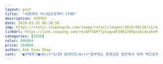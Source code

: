 ```yaml
---
layout: post 
title:  "씨앤케이 미니빔프로젝터 CY90" 
description: 씨앤케이  ..
date: 2020-03-31 06:28:59 
img: https://static.coupangcdn.com/image/retail/images/2019/09/26/11/4/eb7e588d-a2bc-4edf-86f1-c46e64f0c4b7.jpg 
linkUrl: https://link.coupang.com/re/AFFSDP?lptag=AF2901789&subid=ahnPublicAsk&pageKey=310752841&itemId=980154393&vendorItemId=5397287549&traceid=V0-113-8d45fe477a4681c7 
categories: [1016] 
color: 006064 
price: 169000 
author: Ask View Shop 
cont:  "●구매후기●<br/>*3/29 업데이트<br/>*첨부하는 동영상은 방안에서 대략 벽으로부터 2.<br/>8m 정도 멀리두고 프로젝터를 송출한 모습입니다.<br/><br/>1) 리모컨으로 조작해보니 본체에 달려있는 물리버튼보다 입력 속도나 반응이 훨씬 좋습니다.<br/><br/>1.<br/> 밝기 (상품 정보 노출 X)<br/>16만원 가격에 1280*720 해상도를 지원하는것만으로도 충분히 메리트가 있어보입니다.<br/><br/>2) 타오바오에서 YG420으로 팔리는 제품입니다.<br/> 한화로 대략 11 ~ 13 만원정도하는것같구요.<br/> 판매율도 보니 중국에서도 꽤 인기있는 중저가 프로젝터 모델인것같습니다.<br/><br/>2.<br/> 해상도<br/>20만원은 안넘으면서도 후기가 괜찮고 불빛이 좀 있어도 선명한 제품 찾고 있었는데 얘가 딱이더라구오<br/>3.<br/> 크기<br/>4.<br/> 인터넷  and amp; 업데이트<br/>5.<br/> 버튼 입력<br/>6.<br/> 미러링  and amp; 외부입력<br/>7.<br/> 삼각대<br/>8.<br/> 발열 및 소음<br/>9.<br/> 총평<br/>CY90의 밝기는 2600루멘입니다.<br/><br/>Hdmi 선은 제가 따로 샀어요 hdmi로 유선연결하면 끊기는 거 하나도 없어요ㅋㅋ 추천합니다<br/>LG 같은 동일 해상도 제품에서는 대략 50~60만원정도에 판매되는 제품 스펙이라 해상도 부분에서는 상당히 만족합니다.<br/><br/>S9+ 세대를 나란히 옆으로 늘어놓은 크기이구요.<br/> 무게도 1.<br/>25kg정도 나갑니다.<br/><br/>같은 회사 CR01과 비슷한 가격이라 비교하시는 분들이 많을것같아 도움되시라고 리뷰남깁니다.<br/><br/>거치되는 부분이 프로젝터 중앙도 아니고 맨 앞에 나사 구멍이 있습니다.<br/><br/>게임 영상처럼 휙휙 바뀌는 건 좀씩 끊겨요<br/>그 다음에는 이 제품말고 쿠팡에서 1위를 하는 미니빔 프로젝터가 있었는데 그 제품은 리뷰도 상당히 많아서<br/>그냥 집에서만 쓸거라 크기는 별로 신경 안 썼는데<br/>그리고 실제로 받아보니 그렇게까지 큰 크기는 아니였기에 마음에 들었다.<br/><br/>그리고 이 제품 cy90을 알게되었는데 실제로 크기가 조금 크기에 조금 망설여졌던게 사실이다.<br/><br/>그리고 화질 진짜 좋아요<br/>기업도 대기업이여서 좋았지만 가격이 거의 40만원에 가까히 하는 것때문에 너무 부담이 됐고<br/>나는 귀차니즘이라서 그냥 무선 미러링을 이용한다.<br/> 매우 만족하면서 사용하고 있따 ㅎㅎ<br/>노트북이나 컴퓨터에서 직접 HDMI 혹은 VGA로 연결하시고 블루투스나 컴퓨터에 연결된 스피커로 사용하시는게 좋습니다.<br/><br/>노트북이랑 컴퓨터를 추천드리는 또하나 이유는<br/>누구나 그렇듯이 집에서 영화나 넷플릭스를 볼 때 벽면에 스크린으로 큰화면으로 영상을 보는 것은<br/>다만 해상도 이외에 제품에서 지원하는 미러링이나 제품의 마감 및 설계는 큰 기대하지말고 쓰실분들에게 추천합니다.<br/><br/>두번째로 조절하는 동글이 조금씩 조절해주니까 모서리도 잘 보여요<br/>리모컨으로 입력은 아직 안해봐서 입력 반응은 잘 모르겠으나 본체에 있는 버튼으로 조정하려면 조금 답답합니다.<br/><br/>모유튜브의 적극 갓성비 미니 빔 프로젝터 추천영상이 있었다.<br/><br/>미니빔이라고 되어있어 크기도 작은걸로 생각하시는분들이 많은것같습니다.<br/><br/>미러링도 끊김이나 딜레이 되는 거 없는데<br/>미러링은 기대 많이 안하시는게 좋습니다.<br/> 영상 시청중에 자주 끊기고 녹색 화면으로 바뀌거나 미러링이 아예 인식을 못해서 핸드폰이랑 프로젝터를 여러번 껏다키고 연결하게 됩니다.<br/><br/>미러링을 통해서 선 연결없이 핸드폰의 화면을 볼 수 도있고 유선으로 노트북과 연결을 해서 볼 수 도있다.<br/><br/>발열도 너무 심해서 내상을 입은적이 있어서 이번에는 좀 더 신중하게 유튜브, 네이버 등등 여러개의 매체에서<br/>밝기는 웹 설명에서 아무리 찾아봐도 안나와서 직접 구매하고 박스 옆면을 통해 확인했습니다.<br/><br/>버튼 눌리는것도 저렴한 플라스틱에 아이들 장난감 조작하는 느낌이구요.<br/> 반응 속도도 입력 지연이 있는지 버벅이구요.<br/><br/>본론으로 돌아와서 제품 후기입니다.<br/> 주로 궁금해하실 내용정도만 정리해봅니다.<br/><br/>본체 버튼말고 리모컨으로 사용하세요.<br/><br/>삼각대 사용하시는분들은 미리 알아두셔야하겠습니다.<br/><br/>삼각대에 올려두면 당연히 무게 중심이 안맞다보니 자꾸 뒤로 넘어가구요.<br/> 정신 건강상 삼각대보다는 테이블이나 천장에 설치하시는게 좋겠습니다.<br/><br/>소리도 진짜 커요<br/>스크린 없이 흰 벽에 그냥 쏜 모습이구요.<br/> 방에 벽지가 깨끗하시면 저 처럼 사용하셔도 좋습니다.<br/><br/>실제로 구매 직전까지 갔지만 다른 리뷰들을 꼼꼼히 살펴본 결과 발열도 너무 심하고 이래저래 잔가지에 대한 불만들을 쉽게 찾아볼 수 있었다.<br/><br/>아무래도 본체 중앙이랑 앞에는 열 배출을 위해 얇은 플라스틱으로 덮어둬서 이렇게 애매한 위치가 나온것같습니다.<br/><br/>아쉬운점이 이 제품은 단순히 중국에서 수입만해서 파는것인지 제대로된 제품 설명이나 라인업이 어떻게 되는지조차 없어서 구매할때부터 A/S는 포기하고 구매했습니다.<br/> 회사도 구글이랑 네이버에 검색해보니 나오지 않구요.<br/><br/>야외에 막 가지고 나갈게 아니기 때문에 이정도 크기는 괜찮다고 생각했다.<br/><br/>오래된 노트북 사용해신분들은 공감하실것같습니다.<br/> 무릎위에 올려두고 사용하다보면 나오는 노트북 열기정도입니다.<br/> 어제 상품 받고 3시간 정도 사용해보았구요.<br/> 소음도 딱 오래된 노트북에서 열심히 팬 돌아갈때 나는 소리정도입니다.<br/><br/>와이파이 연결이 가능한 모델입니다.<br/> 아쉽게도 기가 인터넷쓰시는분들은 5GHz는 못잡고 2.<br/>4GHz만 잡을수있습니다.<br/><br/>왕추천이에요.<br/> 이 가격에 이만한 상품 진짜 찾기 힘들것같아요<br/>이 제품의 최고 장점은 바로 내부 스피커<br/>자취남녀의 최로 로망이기 때문이다.<br/> 옛날에 아주 작은 SK 미니빔 프로젝터를 샀다가 음향도 별로고<br/>자취를 하게 된 이후로 갓성비 미니 빔 프로젝터를 여기저기 찾아보게 되었다.<br/><br/>저 같은 경우에는 노트북으로 직접 연결후에 Bose SoundTouch 30을 블루투스로 잡아서 사용하고있습니다.<br/><br/>전 잔잔하게 듣는 거 좋아해서 제일 작게 틀어놓고 봐요 크게 하면 옆집에서 뭐라 할듯<br/>제품 업데이트는 인터넷 연결후 설정들어가셔서 자동 업데이트하시면 알아서 연결된 인터넷으로 업데이트합니다.<br/><br/>채팅창 같이 작은 글씨도 잘 보이고<br/>처음엔 모서리부분이 좀 뭉개지길래 그냥 싼맛이니까~ 했는데<br/>추천 및 리뷰 영상을 보면서 제품들을 하나씩 따져보기 시작했다.<br/><br/>추천방법으로는 뒤에 달려있는 HDMI나 VGA단자로 직접 노트북이나 컴퓨터로 연결하셔서 사용하는게 정신건강에 좋구요.<br/> USB는 영화를 이리저리 담고 옮기고 해야하는 번거로움이 있는데 사용하시기 나름입니다.<br/><br/>쿠팡에서 빔프로젝터라고 검색하면 씨앤케이 제품이 여럿 보이고 가격대도 10만원정도선에서 20만원중후반까지 가는것같습니다.<br/><br/>크기 그렇게 크지 않아요<br/>판매자분은 아무리 제품 수입만 한다고해도 정확히 자사에 제품 라인업이 어떻게 되고 차이는 어떻게 되는지 조금이라도 설명이 있으면 브랜드에 조금 더 믿음이 가지 않을까합니다.<br/><br/>프로젝터가 블루투스 지원을 안합니다.<br/> 프로젝터 본체에서 나오는 소리만을 들을수있는데요.<br/> 다른분들은 음질이 좋다고하나.<br/>.<br/> 어떤 부분에서 음질이 좋은건지 모르겠습니다.<br/> 날리는 음질이라 계속 듣기 힘듭니다.<br/><br/>프로젝터에 위치한 버튼으로 직접 입력이 가능하며 동봉되어오는 리모컨으로도 화면 조정이 가능합니다.<br/> 리모컨은 AAA 배터리 2개가 필요하니 미리 구매해두시구요.<br/><br/>하지만 발열과 소음을 최소화하려면 크기 정도는 어느정도 감수해야한다고 생각했다.<br/><br/>해상도는 알려진대로 1280*720이구요.<br/> 최고 지원 해상도가 1920*1080이니 입력 해상도와 출력 해상도가 다른점 알고계셔야합니다.<br/> 아무리 컴퓨터에서 보내는 해상도가 높아도 실제로 프로젝터 화면에 송출되는 해상도는 1280*720입니다.<br/><br/>화질이 넘 좋아서 고양이도 속았습니다ㅋ<br/>﻿<br/>*3/29 업데이트<br/>*첨부하는 동영상은 방안에서 대략 벽으로부터 2.<br/>8m 정도 멀리두고 프로젝터를 송출한 모습입니다.<br/><br/>1) 리모컨으로 조작해보니 본체에 달려있는 물리버튼보다 입력 속도나 반응이 훨씬 좋습니다.<br/><br/>1.<br/> 밝기 (상품 정보 노출 X)<br/>16만원 가격에 1280*720 해상도를 지원하는것만으로도 충분히 메리트가 있어보입니다.<br/><br/>2) 타오바오에서 YG420으로 팔리는 제품입니다.<br/> 한화로 대략 11 ~ 13 만원정도하는것같구요.<br/> 판매율도 보니 중국에서도 꽤 인기있는 중저가 프로젝터 모델인것같습니다.<br/><br/>2.<br/> 해상도<br/>20만원은 안넘으면서도 후기가 괜찮고 불빛이 좀 있어도 선명한 제품 찾고 있었는데 얘가 딱이더라구오<br/>3.<br/> 크기<br/>4.<br/> 인터넷  and amp; 업데이트<br/>5.<br/> 버튼 입력<br/>6.<br/> 미러링  and amp; 외부입력<br/>7.<br/> 삼각대<br/>8.<br/> 발열 및 소음<br/>9.<br/> 총평<br/>CY90의 밝기는 2600루멘입니다.<br/><br/>Hdmi 선은 제가 따로 샀어요 hdmi로 유선연결하면 끊기는 거 하나도 없어요ㅋㅋ 추천합니다<br/>LG 같은 동일 해상도 제품에서는 대략 50~60만원정도에 판매되는 제품 스펙이라 해상도 부분에서는 상당히 만족합니다.<br/><br/>S9+ 세대를 나란히 옆으로 늘어놓은 크기이구요.<br/> 무게도 1.<br/>25kg정도 나갑니다.<br/><br/>같은 회사 CR01과 비슷한 가격이라 비교하시는 분들이 많을것같아 도움되시라고 리뷰남깁니다.<br/><br/>거치되는 부분이 프로젝터 중앙도 아니고 맨 앞에 나사 구멍이 있습니다.<br/><br/>게임 영상처럼 휙휙 바뀌는 건 좀씩 끊겨요<br/>그 다음에는 이 제품말고 쿠팡에서 1위를 하는 미니빔 프로젝터가 있었는데 그 제품은 리뷰도 상당히 많아서<br/>그냥 집에서만 쓸거라 크기는 별로 신경 안 썼는데<br/>그리고 실제로 받아보니 그렇게까지 큰 크기는 아니였기에 마음에 들었다.<br/><br/>그리고 이 제품 cy90을 알게되었는데 실제로 크기가 조금 크기에 조금 망설여졌던게 사실이다.<br/><br/>그리고 화질 진짜 좋아요<br/>기업도 대기업이여서 좋았지만 가격이 거의 40만원에 가까히 하는 것때문에 너무 부담이 됐고<br/>나는 귀차니즘이라서 그냥 무선 미러링을 이용한다.<br/> 매우 만족하면서 사용하고 있따 ㅎㅎ<br/>노트북이나 컴퓨터에서 직접 HDMI 혹은 VGA로 연결하시고 블루투스나 컴퓨터에 연결된 스피커로 사용하시는게 좋습니다.<br/><br/>노트북이랑 컴퓨터를 추천드리는 또하나 이유는<br/>누구나 그렇듯이 집에서 영화나 넷플릭스를 볼 때 벽면에 스크린으로 큰화면으로 영상을 보는 것은<br/>다만 해상도 이외에 제품에서 지원하는 미러링이나 제품의 마감 및 설계는 큰 기대하지말고 쓰실분들에게 추천합니다.<br/><br/>두번째로 조절하는 동글이 조금씩 조절해주니까 모서리도 잘 보여요<br/>리모컨으로 입력은 아직 안해봐서 입력 반응은 잘 모르겠으나 본체에 있는 버튼으로 조정하려면 조금 답답합니다.<br/><br/>모유튜브의 적극 갓성비 미니 빔 프로젝터 추천영상이 있었다.<br/><br/>미니빔이라고 되어있어 크기도 작은걸로 생각하시는분들이 많은것같습니다.<br/><br/>미러링도 끊김이나 딜레이 되는 거 없는데<br/>미러링은 기대 많이 안하시는게 좋습니다.<br/> 영상 시청중에 자주 끊기고 녹색 화면으로 바뀌거나 미러링이 아예 인식을 못해서 핸드폰이랑 프로젝터를 여러번 껏다키고 연결하게 됩니다.<br/><br/>미러링을 통해서 선 연결없이 핸드폰의 화면을 볼 수 도있고 유선으로 노트북과 연결을 해서 볼 수 도있다.<br/><br/>발열도 너무 심해서 내상을 입은적이 있어서 이번에는 좀 더 신중하게 유튜브, 네이버 등등 여러개의 매체에서<br/>밝기는 웹 설명에서 아무리 찾아봐도 안나와서 직접 구매하고 박스 옆면을 통해 확인했습니다.<br/><br/>버튼 눌리는것도 저렴한 플라스틱에 아이들 장난감 조작하는 느낌이구요.<br/> 반응 속도도 입력 지연이 있는지 버벅이구요.<br/><br/>본론으로 돌아와서 제품 후기입니다.<br/> 주로 궁금해하실 내용정도만 정리해봅니다.<br/><br/>본체 버튼말고 리모컨으로 사용하세요.<br/><br/>삼각대 사용하시는분들은 미리 알아두셔야하겠습니다.<br/><br/>삼각대에 올려두면 당연히 무게 중심이 안맞다보니 자꾸 뒤로 넘어가구요.<br/> 정신 건강상 삼각대보다는 테이블이나 천장에 설치하시는게 좋겠습니다.<br/><br/>소리도 진짜 커요<br/>스크린 없이 흰 벽에 그냥 쏜 모습이구요.<br/> 방에 벽지가 깨끗하시면 저 처럼 사용하셔도 좋습니다.<br/><br/>실제로 구매 직전까지 갔지만 다른 리뷰들을 꼼꼼히 살펴본 결과 발열도 너무 심하고 이래저래 잔가지에 대한 불만들을 쉽게 찾아볼 수 있었다.<br/><br/>아무래도 본체 중앙이랑 앞에는 열 배출을 위해 얇은 플라스틱으로 덮어둬서 이렇게 애매한 위치가 나온것같습니다.<br/><br/>아쉬운점이 이 제품은 단순히 중국에서 수입만해서 파는것인지 제대로된 제품 설명이나 라인업이 어떻게 되는지조차 없어서 구매할때부터 A/S는 포기하고 구매했습니다.<br/> 회사도 구글이랑 네이버에 검색해보니 나오지 않구요.<br/><br/>야외에 막 가지고 나갈게 아니기 때문에 이정도 크기는 괜찮다고 생각했다.<br/><br/>오래된 노트북 사용해신분들은 공감하실것같습니다.<br/> 무릎위에 올려두고 사용하다보면 나오는 노트북 열기정도입니다.<br/> 어제 상품 받고 3시간 정도 사용해보았구요.<br/> 소음도 딱 오래된 노트북에서 열심히 팬 돌아갈때 나는 소리정도입니다.<br/><br/>와이파이 연결이 가능한 모델입니다.<br/> 아쉽게도 기가 인터넷쓰시는분들은 5GHz는 못잡고 2.<br/>4GHz만 잡을수있습니다.<br/><br/>왕추천이에요.<br/> 이 가격에 이만한 상품 진짜 찾기 힘들것같아요<br/>이 제품의 최고 장점은 바로 내부 스피커<br/>자취남녀의 최로 로망이기 때문이다.<br/> 옛날에 아주 작은 SK 미니빔 프로젝터를 샀다가 음향도 별로고<br/>자취를 하게 된 이후로 갓성비 미니 빔 프로젝터를 여기저기 찾아보게 되었다.<br/><br/>저 같은 경우에는 노트북으로 직접 연결후에 Bose SoundTouch 30을 블루투스로 잡아서 사용하고있습니다.<br/><br/>전 잔잔하게 듣는 거 좋아해서 제일 작게 틀어놓고 봐요 크게 하면 옆집에서 뭐라 할듯<br/>제품 업데이트는 인터넷 연결후 설정들어가셔서 자동 업데이트하시면 알아서 연결된 인터넷으로 업데이트합니다.<br/><br/>채팅창 같이 작은 글씨도 잘 보이고<br/>처음엔 모서리부분이 좀 뭉개지길래 그냥 싼맛이니까~ 했는데<br/>추천 및 리뷰 영상을 보면서 제품들을 하나씩 따져보기 시작했다.<br/><br/>추천방법으로는 뒤에 달려있는 HDMI나 VGA단자로 직접 노트북이나 컴퓨터로 연결하셔서 사용하는게 정신건강에 좋구요.<br/> USB는 영화를 이리저리 담고 옮기고 해야하는 번거로움이 있는데 사용하시기 나름입니다.<br/><br/>쿠팡에서 빔프로젝터라고 검색하면 씨앤케이 제품이 여럿 보이고 가격대도 10만원정도선에서 20만원중후반까지 가는것같습니다.<br/><br/>크기 그렇게 크지 않아요<br/>판매자분은 아무리 제품 수입만 한다고해도 정확히 자사에 제품 라인업이 어떻게 되고 차이는 어떻게 되는지 조금이라도 설명이 있으면 브랜드에 조금 더 믿음이 가지 않을까합니다.<br/><br/>프로젝터가 블루투스 지원을 안합니다.<br/> 프로젝터 본체에서 나오는 소리만을 들을수있는데요.<br/> 다른분들은 음질이 좋다고하나.<br/>.<br/> 어떤 부분에서 음질이 좋은건지 모르겠습니다.<br/> 날리는 음질이라 계속 듣기 힘듭니다.<br/><br/>프로젝터에 위치한 버튼으로 직접 입력이 가능하며 동봉되어오는 리모컨으로도 화면 조정이 가능합니다.<br/> 리모컨은 AAA 배터리 2개가 필요하니 미리 구매해두시구요.<br/><br/>하지만 발열과 소음을 최소화하려면 크기 정도는 어느정도 감수해야한다고 생각했다.<br/><br/>해상도는 알려진대로 1280*720이구요.<br/> 최고 지원 해상도가 1920*1080이니 입력 해상도와 출력 해상도가 다른점 알고계셔야합니다.<br/> 아무리 컴퓨터에서 보내는 해상도가 높아도 실제로 프로젝터 화면에 송출되는 해상도는 1280*720입니다.<br/><br/>화질이 넘 좋아서 고양이도 속았습니다ㅋ<br/>﻿<br/>" 
---
```

